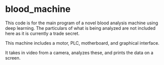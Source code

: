 # blood_machine

This code is for the main program of a novel blood analysis machine using deep learning.  The particulars of what is being analyzed are not included here as it is currently a trade secret.

This machine includes a motor, PLC, motherboard, and graphical interface.

It takes in video from a camera, analyzes these, and prints the data on a screen.
